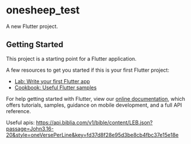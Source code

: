 # onesheep_test

A new Flutter project.

## Getting Started

This project is a starting point for a Flutter application.

A few resources to get you started if this is your first Flutter project:

- [Lab: Write your first Flutter app](https://flutter.dev/docs/get-started/codelab)
- [Cookbook: Useful Flutter samples](https://flutter.dev/docs/cookbook)

For help getting started with Flutter, view our
[online documentation](https://flutter.dev/docs), which offers tutorials,
samples, guidance on mobile development, and a full API reference.

Useful apis:
https://api.biblia.com/v1/bible/content/LEB.json?passage=John3.16-20&style=oneVersePerLine&key=fd37d8f28e95d3be8cb4fbc37e15e18e


